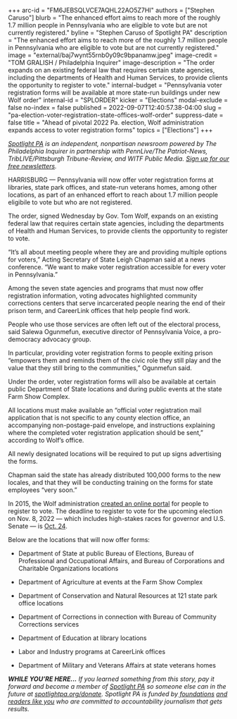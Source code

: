 +++
arc-id = "FM6JEBSQLVCE7AQHL22AO5Z7HI"
authors = ["Stephen Caruso"]
blurb = "The enhanced effort aims to reach more of the roughly 1.7 million people in Pennsylvania who are eligible to vote but are not currently registered."
byline = "Stephen Caruso of Spotlight PA"
description = "The enhanced effort aims to reach more of the roughly 1.7 million people in Pennsylvania who are eligible to vote but are not currently registered."
image = "external/baj7wynt55rnb0y09c9bpanamw.jpeg"
image-credit = "TOM GRALISH / Philadelphia Inquirer"
image-description = "The order expands on an existing federal law that requires certain state agencies, including the departments of Health and Human Services, to provide clients the opportunity to register to vote."
internal-budget = "Pennsylvania voter registration forms will be available at more state-run buildings under new Wolf order"
internal-id = "SPLORDER"
kicker = "Elections"
modal-exclude = false
no-index = false
published = 2022-09-07T12:40:57.38-04:00
slug = "pa-election-voter-registration-state-offices-wolf-order"
suppress-date = false
title = "Ahead of pivotal 2022 Pa. election, Wolf administration expands access to voter registration forms"
topics = ["Elections"]
+++

<a href="https://www.spotlightpa.org/"><i>Spotlight PA</i></a><i> is an independent, nonpartisan newsroom powered by The Philadelphia Inquirer in partnership with PennLive/The Patriot-News, TribLIVE/Pittsburgh Tribune-Review, and WITF Public Media. </i><a href="https://www.spotlightpa.org/newsletters"><i>Sign up for our free newsletters</i></a><i>.</i>

HARRISBURG — Pennsylvania will now offer voter registration forms at libraries, state park offices, and state-run veterans homes, among other locations, as part of an enhanced effort to reach about 1.7 million people eligibile to vote but who are not registered.

The order, signed Wednesday by Gov. Tom Wolf, expands on an existing federal law that requires certain state agencies, including the departments of Health and Human Services, to provide clients the opportunity to register to vote.

<script src="https://www.spotlightpa.org/embed.js" async></script><div data-spl-embed-version="1" data-spl-src="https://www.spotlightpa.org/embeds/newsletter/"></div>

“It’s all about meeting people where they are and providing multiple options for voters,” Acting Secretary of State Leigh Chapman said at a news conference. “We want to make voter registration accessible for every voter in Pennsylvania.”

Among the seven state agencies and programs that must now offer registration information, voting advocates highlighted community corrections centers that serve incarcerated people nearing the end of their prison term, and CareerLink offices that help people find work.

People who use those services are often left out of the electoral process, said Salewa Ogunmefun, executive director of Pennsylvania Voice, a pro-democracy advocacy group.

In particular, providing voter registration forms to people exiting prison “empowers them and reminds them of the civic role they still play and the value that they still bring to the communities,” Ogunmefun said.

Under the order, voter registration forms will also be available at certain public Department of State locations and during public events at the state Farm Show Complex.

All locations must make available an “official voter registration mail application that is not specific to any county election office, an accompanying non-postage-paid envelope, and instructions explaining where the completed voter registration application should be sent,” according to Wolf’s office.

All newly designated locations will be required to put up signs advertising the forms.

Chapman said the state has already distributed 100,000 forms to the new locales, and that they will be conducting training on the forms for state employees “very soon.”

In 2015, the Wolf administration <a href="https://www.pavoterservices.pa.gov/pages/VoterRegistrationApplication.aspx">created an online portal</a> for people to register to vote. The deadline to register to vote for the upcoming election on Nov. 8, 2022 — which includes high-stakes races for governor and U.S. Senate — is <a href="https://www.dos.pa.gov/VotingElections/CandidatesCommittees/RunningforOffice/Documents/2022/Petition%20Filing/2022-Election-Calendar.pdf">Oct. 24</a>.

<script src="https://www.spotlightpa.org/embed.js" async></script><div data-spl-embed-version="1" data-spl-src="https://www.spotlightpa.org/embeds/donate/"></div>

Below are the locations that will now offer forms:

- Department of State at public Bureau of Elections, Bureau of Professional and Occupational Affairs, and Bureau of Corporations and Charitable Organizations locations

- Department of Agriculture at events at the Farm Show Complex

- Department of Conservation and Natural Resources at 121 state park office locations

- Department of Corrections in connection with Bureau of Community Corrections services

- Department of Education at library locations

- Labor and Industry programs at CareerLink offices

- Department of Military and Veterans Affairs at state veterans homes

<i><b>WHILE YOU’RE HERE...</b></i><i> If you learned something from this story, pay it forward and become a member of </i><a href="https://www.spotlightpa.org/"><i>Spotlight PA</i></a><i> so someone else can in the future at </i><a href="http://spotlightpa.org/donate"><i>spotlightpa.org/donate</i></a><i>. Spotlight PA is funded by</i><a href="https://www.spotlightpa.org/support"><i> foundations</i></a><i> </i><a href="https://www.spotlightpa.org/support"><i>and readers like you</i></a><i> who are committed to accountability journalism that gets results.</i>
